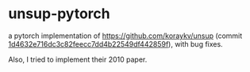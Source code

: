 # unsup-pytorch

a pytorch implementation of https://github.com/koraykv/unsup
(commit [1d4632e716dc3c82feecc7dd4b22549df442859f](https://github.com/koraykv/unsup/tree/1d4632e716dc3c82feecc7dd4b22549df442859f)), with bug fixes.

Also, I tried to implement their 2010 paper.

